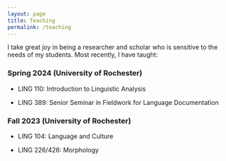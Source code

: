 ```yaml
---
layout: page
title: Teaching
permalink: /teaching
---
```


I take great joy in being a researcher and scholar who is sensitive to the needs of my students. Most recently, I have taught:

### Spring 2024 (University of Rochester)

 - LING 110: Introduction to Linguistic Analysis

 - LING 389: Senior Seminar in Fieldwork for Language Documentation
 
### Fall 2023 (University of Rochester)

 - LING 104: Language and Culture

 - LING 226/426: Morphology
 
 